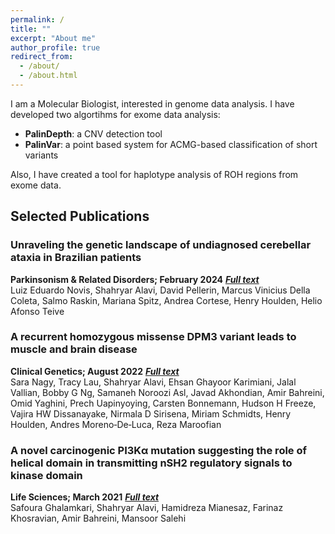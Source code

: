 ```yaml
---
permalink: /
title: ""
excerpt: "About me"
author_profile: true
redirect_from: 
  - /about/
  - /about.html
---
```


I am a Molecular Biologist, interested in genome data analysis. I have developed two algortihms for exome data analysis:
* **PalinDepth**: a CNV detection tool
* **PalinVar**: a point based system for ACMG-based classification of short variants


Also, I have created a tool for haplotype analysis of ROH regions from exome data.

## Selected Publications
### Unraveling the genetic landscape of undiagnosed cerebellar ataxia in Brazilian patients
**Parkinsonism & Related Disorders; February 2024** [***Full text***](https://www.prd-journal.com/article/S1353-8020(23)01040-4/fulltext) \
Luiz Eduardo Novis, Shahryar Alavi, David Pellerin, Marcus Vinicius Della Coleta, Salmo Raskin, Mariana Spitz, Andrea Cortese, Henry Houlden, Helio Afonso Teive 

### A recurrent homozygous missense DPM3 variant leads to muscle and brain disease
**Clinical Genetics; August 2022** [***Full text***](https://onlinelibrary.wiley.com/doi/full/10.1111/cge.14208) \
Sara Nagy, Tracy Lau, Shahryar Alavi, Ehsan Ghayoor Karimiani, Jalal Vallian, Bobby G Ng, Samaneh Noroozi Asl, Javad Akhondian, Amir Bahreini, Omid Yaghini, Prech Uapinyoying, Carsten Bonnemann, Hudson H Freeze, Vajira HW Dissanayake, Nirmala D Sirisena, Miriam Schmidts, Henry Houlden, Andres Moreno‐De‐Luca, Reza Maroofian

### A novel carcinogenic PI3Kα mutation suggesting the role of helical domain in transmitting nSH2 regulatory signals to kinase domain
**Life Sciences; March 2021** [***Full text***](https://www.sciencedirect.com/science/article/abs/pii/S0024320520315125) \
Safoura Ghalamkari, Shahryar Alavi, Hamidreza Mianesaz, Farinaz Khosravian, Amir Bahreini, Mansoor Salehi
